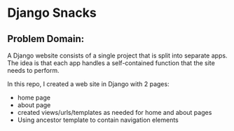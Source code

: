 # Django Snacks


## Problem Domain:

A Django website consists of a single project that is split into separate apps. The idea is that each app handles a self-contained function that the site needs to perform.

In this repo, I created a web site in Django with 2 pages:

* home page
* about page
* created views/urls/templates as needed for home and about pages
* Using ancestor template to contain navigation elements










